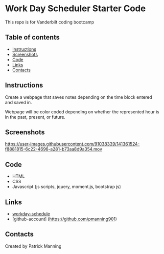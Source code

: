 
# Work Day Scheduler Starter Code
This repo is for Vanderbilt coding bootcamp

## Table of contents
* [Instructions](#Instructions)
* [Screenshots](#screenshots) 
* [Code](#Code)
* [Links](#links-URL)
* [Contacts](#contacts)

## Instructions
Create a webpage that saves notes depending on the time block entered and saved in.

Webpage will be color coded depending on whether the represented hour is in the past, present, or future.

## Screenshots
https://user-images.githubusercontent.com/91038339/141361524-f8881815-6c22-4696-a281-b73aa8d9a354.mov

## Code
* HTML
* CSS
* Javascript (js scripts, jquery, moment.js, bootstrap js)

## Links
*  [workday-schedule](https://pmanning901.github.io/workday-schedule/)
* [github-account] (https://github.com/pmanning901)

## Contacts
Created by Patrick Manning